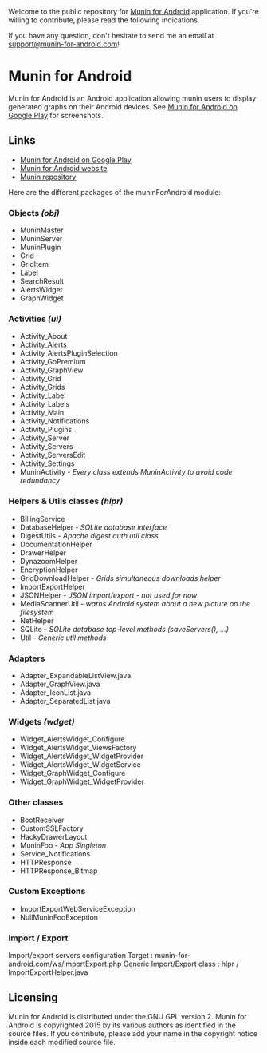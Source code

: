 Welcome to the public repository for [Munin for Android](https://play.google.com/store/apps/details?id=com.chteuchteu.munin) application. If you're willing to contribute, please read the following indications.

If you have any question, don't hesitate to send me an email at [support@munin-for-android.com](mailto:support@munin-for-android.com)!

# Munin for Android #

Munin for Android is an Android application allowing munin users to display generated graphs on their Android devices. See [Munin for Android on Google Play](https://play.google.com/store/apps/details?id=com.chteuchteu.munin) for screenshots.

## Links ##
* [Munin for Android on Google Play](https://play.google.com/store/apps/details?id=com.chteuchteu.munin)
* [Munin for Android website](http://www.munin-for-android.com)
* [Munin repository](https://github.com/munin-monitoring/munin)

Here are the different packages of the muninForAndroid module:

### Objects *(obj)* ###
* MuninMaster
* MuninServer
* MuninPlugin
* Grid
* GridItem
* Label
* SearchResult
* AlertsWidget
* GraphWidget

### Activities *(ui)* ###
* Activity_About
* Activity_Alerts
* Activity_AlertsPluginSelection
* Activity_GoPremium
* Activity_GraphView
* Activity_Grid
* Activity_Grids
* Activity_Label
* Activity_Labels
* Activity_Main
* Activity_Notifications
* Activity_Plugins
* Activity_Server
* Activity_Servers
* Activity_ServersEdit
* Activity_Settings
* MuninActivity - _Every class extends MuninActivity to avoid code redundancy_

### Helpers & Utils classes *(hlpr)* ###
* BillingService
* DatabaseHelper *- SQLite database interface*
* DigestUtils *- Apache digest auth util class*
* DocumentationHelper
* DrawerHelper
* DynazoomHelper
* EncryptionHelper
* GridDownloadHelper *- Grids simultaneous downloads helper*
* ImportExportHelper
* JSONHelper *- JSON import/export - not used for now*
* MediaScannerUtil *- warns Android system about a new picture on the filesystem*
* NetHelper
* SQLite *- SQLite database top-level methods (saveServers(), ...)*
* Util *- Generic util methods*

### Adapters ###
* Adapter_ExpandableListView.java
* Adapter_GraphView.java
* Adapter_IconList.java
* Adapter_SeparatedList.java

### Widgets *(wdget)* ###
* Widget_AlertsWidget_Configure
* Widget_AlertsWidget_ViewsFactory
* Widget_AlertsWidget_WidgetProvider
* Widget_AlertsWidget_WidgetService
* Widget_GraphWidget_Configure
* Widget_GraphWidget_WidgetProvider

### Other classes ###
* BootReceiver
* CustomSSLFactory
* HackyDrawerLayout
* MuninFoo *- App Singleton*
* Service_Notifications
* HTTPResponse
* HTTPResponse_Bitmap

### Custom Exceptions ###
* ImportExportWebServiceException
* NullMuninFooException

### Import / Export ###
Import/export servers configuration
Target : munin-for-android.com/ws/importExport.php
Generic Import/Export class : hlpr / ImportExportHelper.java

## Licensing ##
Munin for Android is distributed under the GNU GPL version 2. Munin for Android is copyrighted 2015 by its various authors as identified in the source files.
If you contribute, please add your name in the copyright notice inside each modified source file.